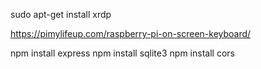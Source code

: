 <!-- Hiển thị màn hình khác -->
sudo apt-get install xrdp
<!-- Cài phím ảo -->
https://pimylifeup.com/raspberry-pi-on-screen-keyboard/

<!-- INSTALL MODULE -->
npm install express
npm install sqlite3
npm install cors